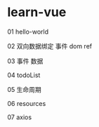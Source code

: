 # learn-vue

01 hello-world

02 双向数据绑定 事件 dom ref

03 事件 数据 

04 todoList

05 生命周期

06 resources

07 axios
